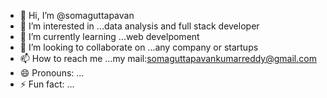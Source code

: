 - 👋 Hi, I’m @somaguttapavan
- 👀 I’m interested in ...data analysis and full stack developer
- 🌱 I’m currently learning ...web develpoment
- 💞️ I’m looking to collaborate on ...any company or startups
- 📫 How to reach me ...my mail:somaguttapavankumarreddy@gmail.com
- 😄 Pronouns: ...
- ⚡ Fun fact: ...

<!---
somaguttapavan/somaguttapavan is a ✨ special ✨ repository because its `README.md` (this file) appears on your GitHub profile.
You can click the Preview link to take a look at your changes.
--->

